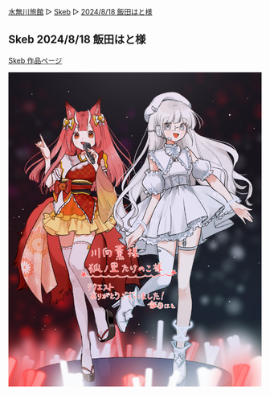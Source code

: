 [水無川旅館](/top) ▷ [Skeb](/skeb) ▷ [2024/8/18 飯田はと様](/skeb/2024-08-18)

## Skeb 2024/8/18 飯田はと様

[Skeb 作品ページ](https://skeb.jp/@Hato_to_illust/works/58)

<div class="center">
  <img src="/images/skeb/2024-08-18.png" alt="テーリ×たけのこVRライブ！（飯田はと様）">
</div>
